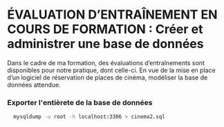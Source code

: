 # ÉVALUATION D’ENTRAÎNEMENT EN COURS DE FORMATION : Créer et administrer une base de données

Dans le cadre de ma formation, des évaluations d’entraînements sont disponibles pour notre pratique, dont celle-ci. En vue de la mise en place d’un logiciel de réservation de places de cinéma, modéliser la base de données
attendue.


### Exporter l'entièrete de la base de données

```bash
  mysqldump -u root -h localhost:3306 > cinema2.sql
```
